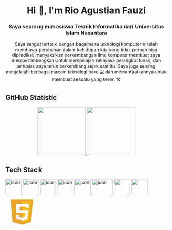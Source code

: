 <h1 align="center">Hi 👋, I'm Rio Agustian Fauzi</h1>
<h3 align="center">Saya seorang mahasiswa Teknik Informatika dari Universitas Islam Nusantara</h3>
<p align="center">Saya sangat tertarik dengan bagaimana teknologi komputer 🌐 telah membawa perubahan dalam kehidupan kita yang tidak pernah bisa diprediksi; menyaksikan perkembangan ilmu komputer membuat saya mempertimbangkan untuk mempelajari rekayasa perangkat lunak, dan antusias saya terus berkembang sejak saat itu. Saya juga senang menjelajahi berbagai macam teknologi baru 💻 dan memanfaatkannya untuk membuat sesuatu yang keren 🛠️</p>

## GitHub Statistic
<p align="center">
<a href="https://github.com/Rioagustianf">
  <img height="150em" src="https://github-readme-stats-eight-theta.vercel.app/api?username=Rioagustianf&show_icons=true&theme=algolia&include_all_commits=true&count_private=true"/>
  <img height="150em" src="https://github-readme-stats-eight-theta.vercel.app/api/top-langs/?username=Rioagustianf&layout=compact&theme=algolia"/>
</a>
</p>

## Tech Stack
<div align="left">
  <img src="https://techstack-generator.vercel.app/js-icon.svg" alt="icon"width="50" height="50" />
  <img src="https://techstack-generator.vercel.app/react-icon.svg" alt="icon" width="50" height="50" />
  <img src="https://techstack-generator.vercel.app/mysql-icon.svg" alt="icon" width="50" height="50" />
  <img src="https://techstack-generator.vercel.app/github-icon.svg" alt="icon" width="50"  height="50"/>
  <img src="https://techstack-generator.vercel.app/webpack-icon.svg" alt="icon" width="50" height="50" />
  <img src="https://techstack-generator.vercel.app/prettier-icon.svg" alt="icon" width="65" height="50" />
  <img width="50" src="https://raw.githubusercontent.com/gilbarbara/logos/master/logos/bootstrap.svg"/>
  <img width="50" src="https://raw.githubusercontent.com/gilbarbara/logos/master/logos/eslint.svg"/>
  <svg xmlns="http://www.w3.org/2000/svg" x="0px" y="0px" width="100" height="100" viewBox="0 0 48 48">
<polygon fill="#e7a42b" points="8,5 42,5 38,39 25,43 11,39"></polygon><polygon fill="#f2bf22" points="38.63,8 35.25,36.71 25,39.86 25,8"></polygon><polygon fill="#faf9f8" points="25,21 26,23 25,25 15.79,25 16.64,12 25,12 26,14 25,16 21.03,16 20.7,21"></polygon><polygon fill="#ebebeb" points="24.9,32.57 25,32.54 26,35 25,36.72 24.94,36.74 16.61,34.36 16.05,28 20.07,28 20.35,31.27"></polygon><polygon fill="#fff" points="34.07,21 32.5,34.42 25,36.72 25,32.54 28.83,31.36 29.57,25 25,25 25,21"></polygon><polygon fill="#fff" points="34.92,18 30.93,18 30.67,16 25,16 25,12 34.13,12 34.3,13.26"></polygon>
</svg>
</div>
